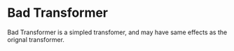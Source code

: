 # Bad Transformer

Bad Transformer is a simpled transfomer, and may have same effects as the orignal transformer.